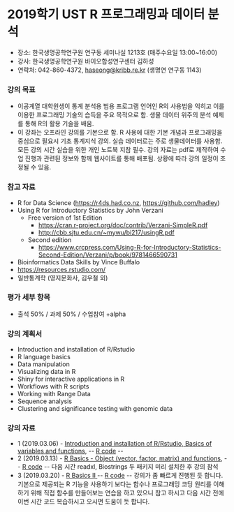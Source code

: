 # 2019학기 UST  R 프로그래밍과 데이터 분석
- 장소: 한국생명공학연구원 연구동 세미나실 1213호 (매주수요일 13:00~16:00)
- 강사: 한국생명공학연구원 바이오합성연구센터 김하성
- 연락처: 042-860-4372, haseong@kribb.re.kr (생명연 연구동 1143)

### 강의 목표
- 이공계열 대학원생이 통계 분석용 범용 프로그램 언어인 R의 사용법을 익히고 이를 이용한 프로그래밍 기술의 습득을 주요 목적으로 함. 생물 데이터 위주의 분석 예제를 통해 R의 활용 기술을 배움. 
- 이 강좌는 오프라인 강의를 기본으로 함. R 사용에 대한 기본 개념과 프로그래밍을 중심으로 필요시 기초 통계지식 강의. 실습 데이터로는 주로 생물데이터를 사용함. 모든 강의 시간 실습을 위한 개인 노트북 지참 필수. 강의 자료는 pdf로 제작하여 수업 진행과 관련된 정보와 함께 웹사이트를 통해 배포됨. 상황에 따라 강의 일정이 조정될 수 있음.


### 참고 자료
- R for Data Science (https://r4ds.had.co.nz, https://github.com/hadley)
- Using R for Introductory Statistics by John Verzani
  - Free version of 1st Edition 
    - https://cran.r-project.org/doc/contrib/Verzani-SimpleR.pdf
    - http://cbb.sjtu.edu.cn/~mywu/bi217/usingR.pdf
  - Second edition
    - https://www.crcpress.com/Using-R-for-Introductory-Statistics-Second-Edition/Verzani/p/book/9781466590731
- Bioinformatics Data Skills by Vince Buffalo
- https://resources.rstudio.com/
- 일반통계학 (영지문화사, 김우철 외)

### 평가 세부 항목
- 출석 50% / 과제 50% / 수업참여 +alpha

### 강의 계획서
- Introduction and installation of R/Rstudio
- R language basics 
- Data manipulation 
- Visualizing data in R 
- Shiny for interactive applications in R
- Workflows with R scripts
- Working with Range Data 
- Sequence analysis 
- Clustering and significance testing with genomic data 

### 강의 자료 
- 1 (2019.03.06) - [Introduction and installation of R/Rstudio, Basics of variables and functions](https://github.com/greendaygh/2019-R-programming/blob/master/01-Rprog.pdf), -- [R code](https://github.com/greendaygh/2019-R-programming/blob/master/01_code.R) --
- 2 (2019.03.13) - [R Basics - Object (vector, factor, matrix) and functions](https://github.com/greendaygh/2019-R-programming/blob/master/02-Rprog.pdf), -- [R code](https://github.com/greendaygh/2019-R-programming/blob/master/02.R) --
다음 시간 readxl, Biostrings 두 패키지 미리 설치한 후 강의 참석 
- 3 (2019.03.20) - [R Basics II ](https://github.com/greendaygh/2019-R-programming/blob/master/03-Rprog.pdf) -- [R code](https://github.com/greendaygh/2019-R-programming/blob/master/03.R) -- 강의가 좀 빠르게 진행된 듯 합니다. 기본으로 제공되는 R 기능을 사용하기 보다는 함수나 프로그래밍 코딩 원리를 이해하기 위해 직접 함수를 만들어보는 연습을 하고 있으니 참고 하시고 다음 시간 전에 이번 시간 코드 복습하시고 오시면 도움이  듯 합니다.  
